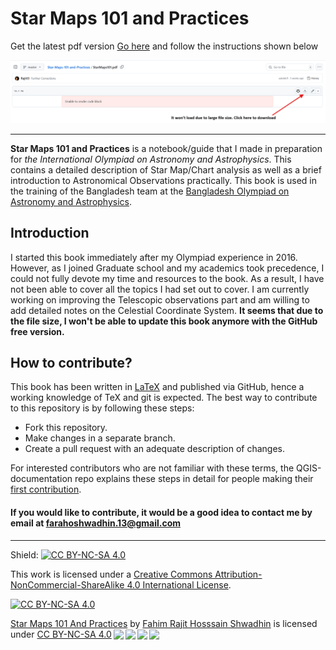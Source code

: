 # Star Maps 101 and Practices

Get the latest pdf version [Go here](StarMaps101.pdf) and follow the instructions shown below

<span class="image main"><img src="download.png" alt="" /></span>


---

**Star Maps 101 and Practices** is a notebook/guide that I made in preparation for *the International Olympiad on Astronomy and Astrophysics*. This contains a detailed description of Star Map/Chart analysis as well as a brief introduction to Astronomical Observations practically. This book is used in the training of the Bangladesh team at the [Bangladesh Olympiad on Astronomy and Astrophysics](https://bdoaa.org). 

## Introduction

I started this book immediately after my Olympiad experience in 2016. However, as I joined Graduate school and my academics took precedence, I could not fully devote my time and resources to the book. As a result, I have not been able to cover all the topics I had set out to cover. I am currently working on improving the Telescopic observations part and am willing to add detailed notes on the Celestial Coordinate System. **It seems that due to the file size, I won't be able to update this book anymore with the GitHub free version.** 

## How to contribute?

This book has been written in [LaTeX](https://www.latex-project.org/) and published via GitHub, hence a working knowledge of TeX and git is expected. The best way to contribute to this repository is by following these steps:

- Fork this repository.
- Make changes in a separate branch.
- Create a pull request with an adequate description of changes.

For interested contributors who are not familiar with these terms, the QGIS-documentation repo explains these steps in detail for people making their [first contribution](https://github.com/gitty-coder/QGIS-Documentation/blob/master/docs/documentation_guidelines/first_contribution.rst).

#### If you would like to contribute, it would be a good idea to contact me by email at farahoshwadhin.13@gmail.com
---

Shield: [![CC BY-NC-SA 4.0][cc-by-nc-sa-shield]][cc-by-nc-sa]

This work is licensed under a
[Creative Commons Attribution-NonCommercial-ShareAlike 4.0 International License][cc-by-nc-sa].

[![CC BY-NC-SA 4.0][cc-by-nc-sa-image]][cc-by-nc-sa]

[cc-by-nc-sa]: http://creativecommons.org/licenses/by-nc-sa/4.0/
[cc-by-nc-sa-image]: https://licensebuttons.net/l/by-nc-sa/4.0/88x31.png
[cc-by-nc-sa-shield]: https://img.shields.io/badge/License-CC%20BY--NC--SA%204.0-lightgrey.svg

 <p xmlns:cc="http://creativecommons.org/ns#" xmlns:dct="http://purl.org/dc/terms/"><a property="dct:title" rel="cc:attributionURL" href="https://github.com/Rajit13/Star-Maps-101-and-Practices">Star Maps 101 And Practices</a> by <a rel="cc:attributionURL dct:creator" property="cc:attributionName" href="https://github.com/Rajit13">Fahim Rajit Hosssain Shwadhin</a> is licensed under <a href="http://creativecommons.org/licenses/by-nc-sa/4.0/?ref=chooser-v1" target="_blank" rel="license noopener noreferrer" style="display:inline-block;">CC BY-NC-SA 4.0<img style="height:22px!important;margin-left:3px;vertical-align:text-bottom;" src="https://mirrors.creativecommons.org/presskit/icons/cc.svg?ref=chooser-v1"><img style="height:22px!important;margin-left:3px;vertical-align:text-bottom;" src="https://mirrors.creativecommons.org/presskit/icons/by.svg?ref=chooser-v1"><img style="height:22px!important;margin-left:3px;vertical-align:text-bottom;" src="https://mirrors.creativecommons.org/presskit/icons/nc.svg?ref=chooser-v1"><img style="height:22px!important;margin-left:3px;vertical-align:text-bottom;" src="https://mirrors.creativecommons.org/presskit/icons/sa.svg?ref=chooser-v1"></a></p> 
